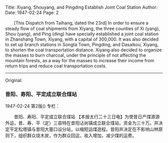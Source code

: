 Title: Xiyang, Shouyang, and Pingding Establish Joint Coal Station
Author:
Date: 1947-02-24
Page: 2

　　[This Dispatch from Taihang, dated the 23rd] In order to ensure a steady flow of coal shipments from Xiyang, the three counties of Xi (yang), Shou (yang), and Ping (ding) have specially established a joint coal station in Zhanshang Town, Xiyang, with a capital of 300,000. It was also decided to set up branch stations in Songta Town, Pingding, and Dasaikou, Xiyang, to shorten the coal transportation distance. Xiyang also decided to organize the masses to burn charcoal, under the principle of not affecting the mountain forests, as a way for the masses to increase their income from return trips and reduce coal transportation costs.



<hr /> 

Original: 


### 昔阳、寿阳、平定成立联合煤站

1947-02-24
第2版()
专栏：

　　昔阳、寿阳、平定成立联合煤站
    【本报太行二十三日电】为使昔日产煤源源外运，昔、寿、平（定）三县特在昔阳沾尚镇成立联合煤站，资金为三十万。并决定平定松塔镇与昔阳大塞口设分站，以缩短运煤途程。昔阳并决定在不影响山林原则下，组织群众烧木炭，作为群众回运，收入增加，减少煤的运费。
